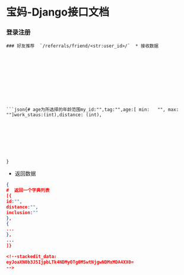 


# 宝妈-Django接口文档





### **登录注册**


 





```
### 好友推荐  `/referrals/friend/<str:user_id>/`  * 接收数据









  

```json{# age为所选择的年龄范围my_id:"",tag:"",age:[ min:   "", max:  ""]work_staus:(int),distance: (int),








}

```

  

* 返回数据

 

```json
{
#  返回一个字典列表
[{
id:"",
distance:"",
inclusion:""
},
{
...
},
...
]}

<!--stackedit_data:
eyJoaXN0b3J5IjpbLTk4NDMyOTg0MSwtNjgwNDMxMDA4XX0=
-->